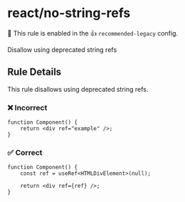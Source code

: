 # react/no-string-refs

💼 This rule is enabled in the 👍 `recommended-legacy` config.

<!-- end auto-generated rule header -->

Disallow using deprecated string refs

## Rule Details

This rule disallows using deprecated string refs.

### ❌ Incorrect

```tsx
function Component() {
    return <div ref="example" />;
}
```

### ✅ Correct

```tsx
function Component() {
    const ref = useRef<HTMLDivElement>(null);

    return <div ref={ref} />;
}
```
